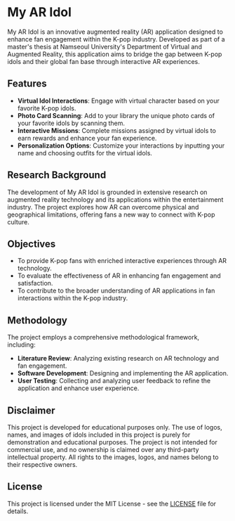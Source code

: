 # My AR Idol

My AR Idol is an innovative augmented reality (AR) application designed to enhance fan engagement within the K-pop industry. Developed as part of a master's thesis at Namseoul University's Department of Virtual and Augmented Reality, this application aims to bridge the gap between K-pop idols and their global fan base through interactive AR experiences.

## Features

- **Virtual Idol Interactions**: Engage with virtual character based on your favorite K-pop idols.
- **Photo Card Scanning**: Add to your library the unique photo cards of your favorite idols by scanning them.
- **Interactive Missions**: Complete missions assigned by virtual idols to earn rewards and enhance your fan experience.
- **Personalization Options**: Customize your interactions by inputting your name and choosing outfits for the virtual idols.

## Research Background

The development of My AR Idol is grounded in extensive research on augmented reality technology and its applications within the entertainment industry. The project explores how AR can overcome physical and geographical limitations, offering fans a new way to connect with K-pop culture.

## Objectives

- To provide K-pop fans with enriched interactive experiences through AR technology.
- To evaluate the effectiveness of AR in enhancing fan engagement and satisfaction.
- To contribute to the broader understanding of AR applications in fan interactions within the K-pop industry.

## Methodology

The project employs a comprehensive methodological framework, including:

- **Literature Review**: Analyzing existing research on AR technology and fan engagement.
- **Software Development**: Designing and implementing the AR application.
- **User Testing**: Collecting and analyzing user feedback to refine the application and enhance user experience.

## Disclaimer

This project is developed for educational purposes only. The use of logos, names, and images of idols included in this project is purely for demonstration and educational purposes. The project is not intended for commercial use, and no ownership is claimed over any third-party intellectual property. All rights to the images, logos, and names belong to their respective owners.

## License

This project is licensed under the MIT License - see the [LICENSE](LICENSE) file for details.
